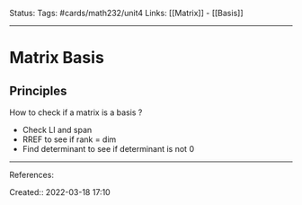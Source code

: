 Status: 
Tags: #cards/math232/unit4 
Links: [[Matrix]] - [[Basis]]
___

# Matrix Basis
## Principles

How to check if a matrix is a basis
?
- Check LI and span
- RREF to see if rank = dim
- Find determinant to see if determinant is not 0
___
References:
<!--SR:!2022-03-26,1,130-->

Created:: 2022-03-18 17:10
